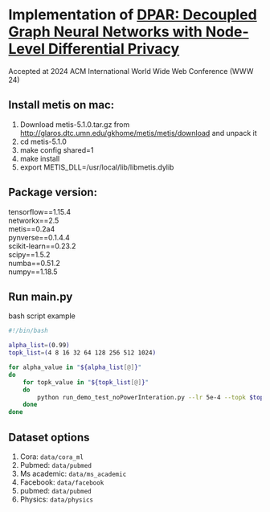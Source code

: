 # Implementation of [DPAR: Decoupled Graph Neural Networks with Node-Level Differential Privacy](https://www2024.thewebconf.org/accepted/research-tracks/)

 Accepted at 2024 ACM International World Wide Web Conference (WWW 24)

## Install metis on mac:  

1. Download metis-5.1.0.tar.gz from http://glaros.dtc.umn.edu/gkhome/metis/metis/download and unpack it
2. cd metis-5.1.0
3. make config shared=1
4. make install
5. export METIS_DLL=/usr/local/lib/libmetis.dylib


## Package version:
tensorflow==1.15.4  
networkx==2.5  
metis==0.2a4  
pynverse==0.1.4.4  
scikit-learn==0.23.2  
scipy==1.5.2  
numba==0.51.2  
numpy==1.18.5  


## Run main.py  
bash script example
```bash
#!/bin/bash

alpha_list=(0.99)
topk_list=(4 8 16 32 64 128 256 512 1024)

for alpha_value in "${alpha_list[@]}"
do
	for topk_value in "${topk_list[@]}"
	do
 		python run_demo_test_noPowerInteration.py --lr 5e-4 --topk $topk_value --ntrain_div_classes 3754 --alpha $alpha_value
	done
done
```

## Dataset options

1. Cora: ```data/cora_ml```
2. Pubmed: ```data/pubmed```
3. Ms academic: ```data/ms_academic```
4. Facebook: ```data/facebook```
5. pubmed: ```data/pubmed```
6. Physics: ```data/physics```
